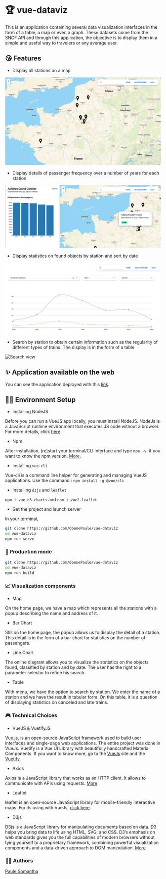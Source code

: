 # 🏆 vue-dataviz

This is an application containing several data visualization interfaces in the form of a table, a map or even a graph. These datasets come from the SNCF API and through this application, the objective is to display them in a simple and useful way to travelers or any average user.

## 😘 Features

- Display all stations on a map

![Home view](./docs/previews/stations.png)

- Display details of passenger frequency over a number of years for each station

![Details view](./docs/previews/details.png)

- Display statistics on found objects by station and sort by date

![Found view](./docs/previews/objectsFound.png)

- Search by station to obtain certain information such as the regularity of different types of trains. The display is in the form of a table

![Search view](./previews/4-office.png)

## ✨ Application available on the web

You can see the application deployed with this [link](http://159.203.170.203).

## 👨‍💻 Environment Setup

- Installing NodeJS

Before you can run a VueJS app locally, you must install NodeJS. NodeJs is a JavaScript runtime environment that executes JS code without a browser. For more details, click [here](https://nodejs.org/en/).

- Npm

After installation, (re)start your terminal/CLI interface and type `npm -v`, if you want to know the npm version. [More](https://nodejs.org/en/knowledge/getting-started/npm/what-is-npm/).

- Installing `vue-cli`

Vue-cli is a command line helper for generating and managing VueJS applications.
Use the command : `npm install -g @vue/cli`

- Installing `d3js` and `leaflet`

`npm i vue-d3-charts` and `npm i vue2-leaflet`

- Get the project and launch server

In your terminal, 
```sh
git clone https://github.com/ObonePaule/vue-dataviz
cd vue-dataviz
npm run serve
```


### 🚀 Production mode

```sh
git clone https://github.com/ObonePaule/vue-dataviz
cd vue-dataviz
npm run build
```



### 📈  Visualization components

- Map

On the home page, we have a map which represents all the stations with a popup describing the name and address of it.

- Bar Chart

Still on the home page, the popup allows us to display the detail of a station. This detail is in the form of a bar chart for statistics on the number of passengers.

- Line Chart

The online diagram allows you to visualize the statistics on the objects found, classified by station and by date. The user has the right to a parameter selector to refine his search.

- Table 

With menu, we have the option to search by station. We enter the name of a station and we have the result in tabular form. On this table, it is a question of displaying statistics on canceled and late trains.


### 🎮 Technical Choices

- VueJS & VuetifyJS

Vue.js, is an open-source JavaScript framework used to build user interfaces and single-page web applications. The entire project was done in VueJs. 
Vuetify is a Vue UI Library with beautifully handcrafted Material Components. If you want to know more, go to the [VueJs](https://vuejs.org/v2/guide/) site and the [Vuetify](https://vuetifyjs.com/en/introduction/why-vuetify/).

- Axios

Axios is a JavaScript library that works as an HTTP client. It allows to communicate with APIs using requests. [More](https://fr.vuejs.org/v2/cookbook/using-axios-to-consume-apis.html)

- Leaflet

leaflet is an open-source JavaScript library for mobile-friendly interactive maps. For its using with VueJs, [click here](https://vue2-leaflet.netlify.app/). 

- D3js

D3js is a JavaScript library for manipulating documents based on data. D3 helps you bring data to life using HTML, SVG, and CSS. D3’s emphasis on web standards gives you the full capabilities of modern browsers without tying yourself to a proprietary framework, combining powerful visualization components and a data-driven approach to DOM manipulation. [More](https://d3js.org/)


### 🏄‍♂️ Authors

[Paule Samantha](https://github.com/ObonePaule)
